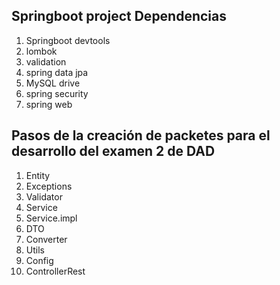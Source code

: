 ## Springboot project Dependencias

1. Springboot devtools
2. lombok
3. validation
4. spring data jpa
5. MySQL drive
6. spring security
7. spring web

## Pasos de la creación de packetes para el desarrollo del examen 2 de DAD

1. Entity
2. Exceptions
3. Validator
4. Service
5. Service.impl
6. DTO
7. Converter
8. Utils
9. Config
10. ControllerRest
